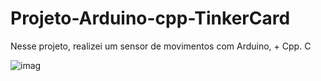 # Projeto-Arduino-cpp-TinkerCard

  Nesse projeto, realizei um sensor de movimentos com Arduino, + Cpp. C
  
![imag](https://github.com/user-attachments/assets/a318b6ee-bb10-40b8-add4-95fb8471fec1)

